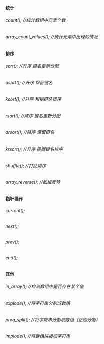 #### 统计

###### count();    //统计数组中元素个数

###### array_count_values();   //统计元素中出现的情况

#### 排序

###### sort();     //升序 键名重新分配

###### asort();    //升序 保留键名

###### ksort();    //升序 根据键名排序

###### rsort();    //降序 键名重新分配

###### arsort();   //降序 保留键名

###### krsort();   //升序 根据键名排序

###### shuffle();  //打乱排序

###### array_reverse();    //数组反转

#### 指针操作

###### current();

###### next();

###### prev();

###### end();

#### 其他

###### in_array();     //检测数组中是否存在某个值

###### explode();  //将字符串分割成数组

###### preg_split();   //将字符串分割成数组（正则分割）

###### implode();  //将数组拼接成字符串

###### 